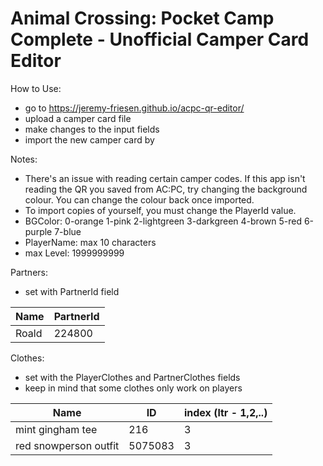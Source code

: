 # Animal Crossing: Pocket Camp Complete - Unofficial Camper Card Editor

How to Use:
 - go to https://jeremy-friesen.github.io/acpc-qr-editor/
 - upload a camper card file
 - make changes to the input fields
 - import the new camper card by

Notes:
 - There's an issue with reading certain camper codes. If this app isn't reading the QR you saved from AC:PC, try changing the background colour. You can change the colour back once imported.
 - To import copies of yourself, you must change the PlayerId value.
 - BGColor: 0-orange 1-pink 2-lightgreen 3-darkgreen 4-brown 5-red 6-purple 7-blue
 - PlayerName: max 10 characters
 - max Level: 1999999999

Partners:
 - set with PartnerId field

| Name           | PartnerId      |
|----------------|----------------|
| Roald          | 224800         |

Clothes:
 - set with the PlayerClothes and PartnerClothes fields
 - keep in mind that some clothes only work on players

| Name       | ID       | index (ltr - 1,2,..)       |
|----------------|----------------|----------------|
| mint gingham tee  | 216  | 3  |
| red snowperson outfit  | 5075083  | 3  |
